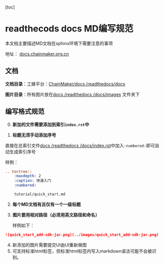 [toc]





# readthecods docs MD编写规范

本文档主要描述MD文档在sphinx环境下需要注意的事项

地址： <a href="https://docs.chainmaker.org.cn" target="_blank">docs.chainmaker.org.cn</a>



## 文档

**文档目录**：工蜂平台：[ChainMaker/docs /readthedocs/docs](https://git.code.tencent.com/ChainMaker/docs/tree/readthedocs/readthedocs/docs)

**图片目录**：所有图片放在[docs /readthedocs /docs/images](https://git.code.tencent.com/ChainMaker/docs/tree/readthedocs/readthedocs/docs/images) 文件夹下



## 编写格式规范

0. **新加的文件需要添加到索引`index.rst`中**

1.  **标题无须手动添加序号**

   直接在总索引文件[docs /readthedocs /docs/index.rst](https://git.code.tencent.com/ChainMaker/docs/blob/readthedocs/readthedocs/docs/index.rst)中加入` :numbered: `即可自动生成索引序号

样例：

```rst
.. toctree::
    :maxdepth: 2
    :caption: 快速入门
    :numbered:

    tutorial/quick_start.md
```

2.  **每个MD文档有且仅有一个一级标题**

3. **图片要用相对路径（必须用英文路径和命名）**

   样例如下：

```markdown
![quick_start_add-sdk-jar.png](../images/quick_start_add-sdk-jar.png) 
```

4. 新添加的图片需要提交UI由UI重新做图
5. 可支持标准html标签，但标准html标签内写入markdown语法可能不会被识别。